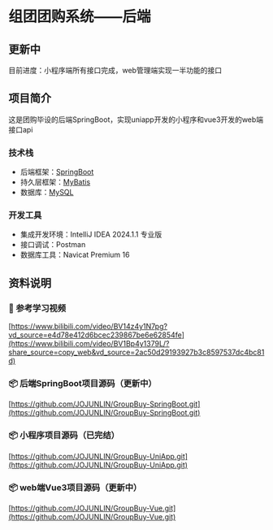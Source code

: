 # 组团团购系统——后端

## 更新中

目前进度：小程序端所有接口完成，web管理端实现一半功能的接口

## 项目简介

这是团购毕设的后端SpringBoot，实现uniapp开发的小程序和vue3开发的web端接口api

### 技术栈

- 后端框架：[SpringBoot](https://springdoc.cn/spring-boot/)
- 持久层框架：[MyBatis](https://mybatis.net.cn/)
- 数据库：[MySQL](https://www.mysql.com/)

### 开发工具

- 集成开发环境：IntelliJ IDEA 2024.1.1 专业版
- 接口调试：Postman
- 数据库工具：Navicat Premium 16

## 资料说明

### 📀 参考学习视频

[https://www.bilibili.com/video/BV14z4y1N7pg?vd_source=e4d78e412d6bcec239867be6e62854fe](https://www.bilibili.com/video/BV1Bp4y1379L/?share_source=copy_web&vd_source=2ac50d29193927b3c8597537dc4bc81d)

### 📦 后端SpringBoot项目源码（更新中）

[https://github.com/JOJUNLIN/GroupBuy-SpringBoot.git](https://github.com/JOJUNLIN/GroupBuy-SpringBoot.git)

### 📦 小程序项目源码（已完结）

[https://github.com/JOJUNLIN/GroupBuy-UniApp.git](https://github.com/JOJUNLIN/GroupBuy-UniApp.git)

### 📦 web端Vue3项目源码（更新中）

[https://github.com/JOJUNLIN/GroupBuy-Vue.git](https://github.com/JOJUNLIN/GroupBuy-Vue.git)



